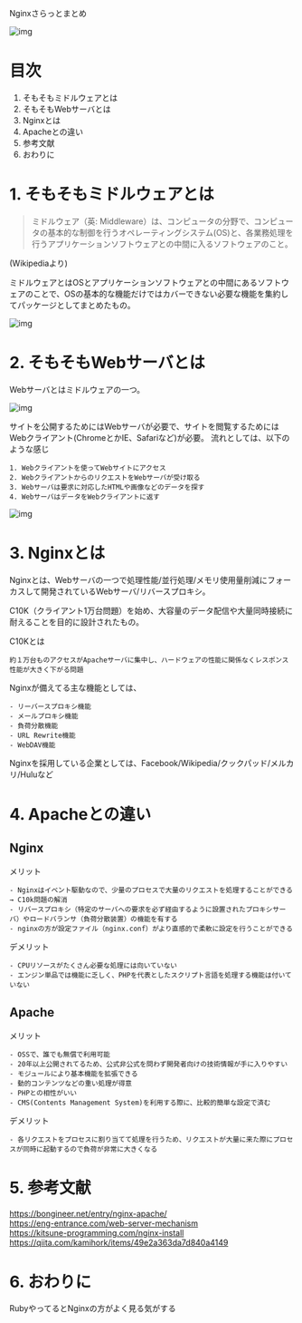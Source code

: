 Nginxさらっとまとめ

![img](https://bongineer.net/wp-content/uploads/2018/05/img_5af97c27c2fd8.png)

# 目次
1. そもそもミドルウェアとは
2. そもそもWebサーバとは
3. Nginxとは
4. Apacheとの違い
5. 参考文献
6. おわりに

# 1. そもそもミドルウェアとは
> ミドルウェア（英: Middleware）は、コンピュータの分野で、コンピュータの基本的な制御を行うオペレーティングシステム(OS)と、各業務処理を行うアプリケーションソフトウェアとの中間に入るソフトウェアのこと。

(Wikipediaより)

ミドルウェアとはOSとアプリケーションソフトウェアとの中間にあるソフトウェアのことで、OSの基本的な機能だけではカバーできない必要な機能を集約してパッケージとしてまとめたもの。

![img](https://camo.qiitausercontent.com/68f92edca6711bf64cca84b2e8dcc471a8e79fcb/68747470733a2f2f71696974612d696d6167652d73746f72652e73332e616d617a6f6e6177732e636f6d2f302f3139313931392f34653133363965612d653734632d666138622d343564612d6261343738363730333832622e706e67)

# 2. そもそもWebサーバとは
Webサーバとはミドルウェアの一つ。

![img](https://camo.qiitausercontent.com/83b05853682e217c0dc8c8ded6dd566c340a62cb/68747470733a2f2f71696974612d696d6167652d73746f72652e73332e616d617a6f6e6177732e636f6d2f302f3139313931392f32336333393336382d343733322d353361302d373838352d6137666539616538306337662e706e67)

サイトを公開するためにはWebサーバが必要で、サイトを閲覧するためにはWebクライアント(ChromeとかIE、Safariなど)が必要。
流れとしては、以下のような感じ
```
1. Webクライアントを使ってWebサイトにアクセス
2. WebクライアントからのリクエストをWebサーバが受け取る
3. Webサーバは要求に対応したHTMLや画像などのデータを探す
4. WebサーバはデータをWebクライアントに返す
```
![img](https://mdn.mozillademos.org/files/8659/web-server.svg)

# 3. Nginxとは
Nginxとは、Webサーバの一つで処理性能/並行処理/メモリ使用量削減にフォーカスして開発されているWebサーバ/リバースプロキシ。

C10K（クライアント1万台問題）を始め、大容量のデータ配信や大量同時接続に耐えることを目的に設計されたもの。

C10Kとは
```
約１万台ものアクセスがApacheサーバに集中し、ハードウェアの性能に関係なくレスポンス性能が大きく下がる問題
```

Nginxが備えてる主な機能としては、
```
- リーバースプロキシ機能
- メールプロキシ機能
- 負荷分散機能
- URL Rewrite機能
- WebDAV機能
```

Nginxを採用している企業としては、Facebook/Wikipedia/クックパッド/メルカリ/Huluなど

# 4. Apacheとの違い
## Nginx
メリット
```
- Nginxはイベント駆動なので、少量のプロセスで大量のリクエストを処理することができる → C10k問題の解消
- リバースプロキシ（特定のサーバへの要求を必ず経由するように設置されたプロキシサーバ）やロードバランサ（負荷分散装置）の機能を有する
- nginxの方が設定ファイル（nginx.conf）がより直感的で柔軟に設定を行うことができる
```

デメリット
```
- CPUリソースがたくさん必要な処理には向いていない
- エンジン単品では機能に乏しく、PHPを代表としたスクリプト言語を処理する機能は付いていない
```

## Apache
メリット
```
- OSSで、誰でも無償で利用可能
- 20年以上公開されてるため、公式非公式を問わず開発者向けの技術情報が手に入りやすい
- モジュールにより基本機能を拡張できる
- 動的コンテンツなどの重い処理が得意
- PHPとの相性がいい
- CMS(Contents Management System)を利用する際に、比較的簡単な設定で済む
```

デメリット
```
- 各リクエストをプロセスに割り当てて処理を行うため、リクエストが大量に来た際にプロセスが同時に起動するので負荷が非常に大きくなる
```

# 5. 参考文献
https://bongineer.net/entry/nginx-apache/<br>
https://eng-entrance.com/web-server-mechanism<br>
https://kitsune-programming.com/nginx-install<br>
https://qiita.com/kamihork/items/49e2a363da7d840a4149<br>

# 6. おわりに
RubyやってるとNginxの方がよく見る気がする
